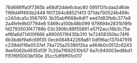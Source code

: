 78d666ffa0f7365b
a68df2dde6cbac80
095f131cdaa2d6de
1169d4ff493b2448
f617264c885214f3
071de700524b499c
c240dca5c3567910
3b35abff668e8df7
eed7d83fb6c377e8
2a4fefe9b07794e8
5469ca100b48b099
979894e2831b19fb
fd2793503f47788b
03c3906c88f55891
e57f2acc16b3c75e
ef6fa6d71400f866
a99005119435b310
1e72458350bc74f6
6b3bdbf9a6c69f35
0ecb084842269a81
0df96ac137047916
c239dd116e0537ef
74a725a25380f2ba
a464b0c0512c6243
9ee5062bd935d13f
7c20a7f692510b57
6a7c940003ed6bd1
f151f6f0003bf30e
35cc5df6ff01c017
